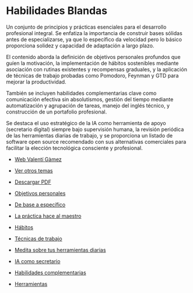 # Habilidades Blandas

Un conjunto de principios y prácticas esenciales para el desarrollo profesional integral. Se enfatiza la importancia de construir bases sólidas antes de especializarse, ya que lo específico da velocidad pero lo básico proporciona solidez y capacidad de adaptación a largo plazo.

El contenido aborda la definición de objetivos personales profundos que guíen la motivación, la implementación de hábitos sostenibles mediante asociación con rutinas existentes y recompensas graduales, y la aplicación de técnicas de trabajo probadas como Pomodoro, Feynman y GTD para mejorar la productividad.

También se incluyen habilidades complementarias clave como comunicación efectiva sin absolutismos, gestión del tiempo mediante automatización y agrupación de tareas, manejo del inglés técnico, y construcción de un portafolio profesional.

Se destaca el uso estratégico de la IA como herramienta de apoyo (secretario digital) siempre bajo supervisión humana, la revisión periódica de las herramientas diarias de trabajo, y se proporciona un listado de software open source recomendado con sus alternativas comerciales para facilitar la elección tecnológica consciente y profesional.

* [Web Valentí Gàmez](https://valentigamez.com)

* [Ver otros temas](/)

* [Descargar PDF](https://contenido.valentigamez.com/formacion/habilidades_blandas/EbookHabilidadesBlandas.pdf)

* [Objetivos personales](habilidades_blandas/objetivos_personales.md)

* [De base a específico](habilidades_blandas/de_base_a_especifico.md)

* [La práctica hace al maestro](habilidades_blandas/la_practica_hace_al_maestro.md)

* [Hábitos](habilidades_blandas/habitos.md)

* [Técnicas de trabajo](habilidades_blandas/tecnicas_de_trabajo.md)

* [Medita sobre tus herramientas diarias](habilidades_blandas/medita_sobre_tus_herramientas_diarias.md)

* [IA como secretario](habilidades_blandas/ia_como_secretario.md)

* [Habilidades complementarias](habilidades_blandas/habilidades_complementarias.md)

* [Herramientas](habilidades_blandas/herramientas.md)

